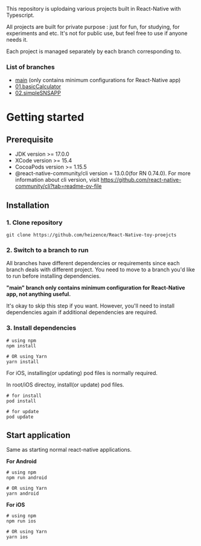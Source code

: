 This repository is uplodaing various projects built in React-Native with Typescript.

All projects are built for private purpose : just for fun, for studying, for experiments and etc. It's not for public use, but feel free to use if anyone needs it.

Each project is managed separately by each branch corresponding to. 

### List of branches
- [main](https://github.com/heizence/React-Native-toy-projects) (only contains minimum configurations for React-Native app)
- [01.basicCalculator](https://github.com/heizence/React-Native-toy-projects/tree/basicCalculator)
- [02.simpleSNSAPP](https://github.com/heizence/React-Native-toy-projects/tree/02_simpleSNSApp)

# Getting started

## Prerequisite

- JDK version >= 17.0.0
- XCode version >= 15.4
- CocoaPods version >= 1.15.5
- @react-native-community/cli version = 13.0.0(for RN 0.74.0).
For more information about cli version, visit https://github.com/react-native-community/cli?tab=readme-ov-file

## Installation

### 1. Clone repository

```
git clone https://github.com/heizence/React-Native-toy-proejcts
```

### 2. Switch to a branch to run

All branches have different dependencies or requirements since each branch deals with different project. You need to move to a branch you'd like to run before installing dependencies.

**"main" branch only contains minimum configuration for React-Native app, not anything useful.**

It's okay to skip this step if you want. However, you'll need to install dependencies again if additional dependencies are required.

### 3. Install dependencies

```
# using npm
npm install

# OR using Yarn
yarn install
```

For iOS, installing(or updating) pod files is normally required.

In root/iOS directoy, install(or update) pod files.

```
# for install
pod install

# for update
pod update
```

## Start application

Same as starting normal react-native applications.

**For Android**

```
# using npm
npm run android

# OR using Yarn
yarn android
```

**For iOS**

```
# using npm
npm run ios

# OR using Yarn
yarn ios
```
